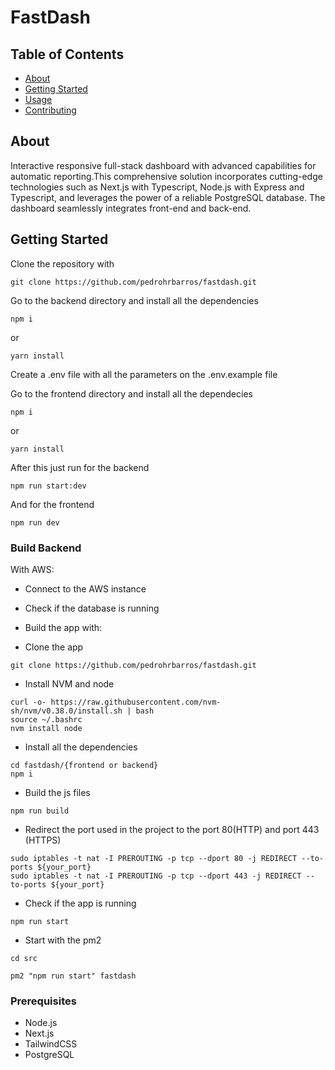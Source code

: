 # FastDash

## Table of Contents

- [About](#about)
- [Getting Started](#getting_started)
- [Usage](#usage)
- [Contributing](../CONTRIBUTING.md)

## About <a name = "about"></a>

Interactive responsive full-stack dashboard with advanced capabilities for automatic reporting.This comprehensive solution incorporates cutting-edge technologies such as Next.js with Typescript, Node.js with Express and Typescript, and leverages the power of a reliable PostgreSQL database. The dashboard seamlessly integrates front-end and back-end.

## Getting Started <a name = "getting_started"></a>

Clone the repository with
```
git clone https://github.com/pedrohrbarros/fastdash.git
```

Go to the backend directory and install all the dependencies

```
npm i
```

or 

```
yarn install
```

Create a .env file with all the parameters on the .env.example file 

Go to the frontend directory and install all the dependecies

```
npm i
```

or 

```
yarn install
```

After this just run for the backend

```
npm run start:dev
```

And for the frontend

```
npm run dev
```

### Build Backend

With AWS:

- Connect to the AWS instance
- Check if the database is running
- Build the app with:

- Clone the app
```
git clone https://github.com/pedrohrbarros/fastdash.git
```
- Install NVM and node
```
curl -o- https://raw.githubusercontent.com/nvm-sh/nvm/v0.38.0/install.sh | bash
source ~/.bashrc
nvm install node
```
- Install all the dependencies
```
cd fastdash/{frontend or backend}
npm i
```
- Build the js files
```
npm run build
```
- Redirect the port used in the project to the port 80(HTTP) and port 443 (HTTPS)
```
sudo iptables -t nat -I PREROUTING -p tcp --dport 80 -j REDIRECT --to-ports ${your_port}
sudo iptables -t nat -I PREROUTING -p tcp --dport 443 -j REDIRECT --to-ports ${your_port}
```
- Check if the app is running
```
npm run start
``` 
- Start with the pm2
```
cd src
```
```
pm2 "npm run start" fastdash
```

### Prerequisites

- Node.js
- Next.js
- TailwindCSS
- PostgreSQL
